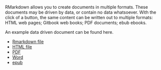 RMarkdown allows you to create documents in multiple formats. These documents may be driven by data, or contain no data whatsoever. With the click of a button, the same content can be written out to multiple formats: HTML web pages; Gitbook web books; PDF documents; ebub ebooks.

An example data driven document can be found here.
* [Rmarkdown file](data-driven-report.Rmd)
* [HTML file](data-driven-report.html)
* [PDF](data-driven-report.pdf)
* [Word](data-driven-report.docx)
* [epub](data-driven-report.epub)


